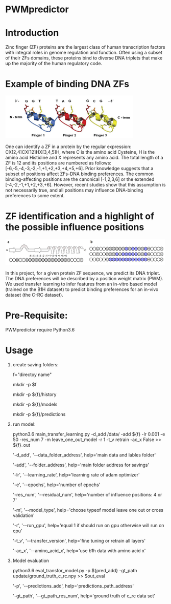 # PWMpredictor

# Introduction
Zinc finger (ZF) proteins are the largest class of human transcription factors with integral roles in genome regulation and function. Often using a subset of their ZFs domains, these proteins bind to diverse DNA triplets that make up the majority of the human regulatory code. 

# Example of binding DNA ZFs
<img src="Images/binding_ZF.png" width="400">


One can identify a ZF  in a protein by the regular expression: CX[2,4]CX[12]HX[3,4,5]H, where C is the amino acid Cysteine, H is the amino acid Histidine and X represents any amino acid. The total length of a ZF is 12 and its positions are numbered as follows: [-6,-5,-4,-3,-2,-1,+1,+2,+3,+4,+5,+6].
Prior knowledge suggests that a subset of positions affect ZFs-DNA binding preferences. The common binding-affecting positions are the canonical [-1,2,3,6] or the extended [-4,-2,-1,+1,+2,+3,+6]. However, recent studies show that this assumption is not necessarily true, and all positions may influence DNA-binding preferences to some extent.

# ZF identification and a highlight of the possible influence positions
<img src="Images/infuence_positions.png" width="500">

In this project, for a given protein ZF sequence, we predict its DNA triplet. The DNA preferences will be described by a position weight matrix (PWM). We used transfer learning to infer features from an in-vitro based model (trained on the B1H dataset) to predict binding preferences for an in-vivo dataset (the C-RC dataset).

# Pre-Requisite:
PWMpredictor require Python3.6

# Usage
1. create saving folders:

	f="directoy name"

	mkdir -p $f
	
	mkdir -p ${f}/history
	
	mkdir -p ${f}/models
	
	mkdir -p ${f}/predictions
  
2. run model:

   python3.6 main_transfer_learning.py -d_add /data/ -add ${f} -lr 0.001 -e 50 -res_num 7 -m leave_one_out_model -r 1 -t_v retrain -ac_x False >> ${f}_out
   
   
   '-d_add', '--data_folder_address', help='main data and lables folder'
   
   '-add', '--folder_address', help='main folder address for savings'
   
   '-lr', '--learning_rate', help='learning rate of adam optimizer'
   
   '-e', '--epochs', help='number of epochs'
   
   '-res_num', '--residual_num', help='number of influence positions: 4 or 7'
   
   '-m', '--model_type', help='choose typeof model leave one out or cross validation'
   
   '-r', '--run_gpu', help='equal 1 if should run on gpu otherwise will run on cpu'
   
   '-t_v', '--transfer_version', help='fine tuning or retrain all layers'
   
   '-ac_x', '--amino_acid_x', help='use b1h data with amino acid x'
   

3. Model evaluation

   python3.6 eval_transfor_model.py -p ${pred_add} -gt_path update/ground_truth_c_rc.npy >> $out_eval
   
   '-p', '--predictions_add', help='predictions_path_address'
   
   '-gt_path', '--gt_path_res_num', help='ground truth of c_rc data set'
   





